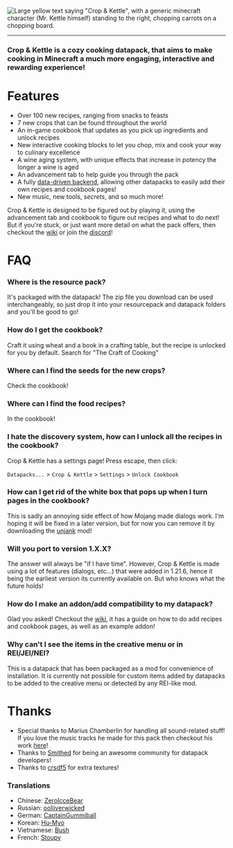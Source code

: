 ![Large yellow text saying "Crop & Kettle", with a generic minecraft character (Mr. Kettle himself) standing to the right, chopping carrots on a chopping board.](https://cdn.modrinth.com/data/cached_images/df6220a5d75e862e6ce2f409a7290461a0c8e2bc.png)

---
### Crop & Kettle is a cozy cooking datapack, that aims to make cooking in Minecraft a much more engaging, interactive and rewarding experience!

# Features
- Over 100 new recipes, ranging from snacks to feasts
- 7 new crops that can be found throughout the world
- An in-game cookbook that updates as you pick up ingredients and unlock recipes
- New interactive cooking blocks to let you chop, mix and cook your way to culinary excellence
- A wine aging system, with unique effects that increase in potency the longer a wine is aged
- An advancement tab to help guide you through the pack
- A fully [data-driven backend](https://github.com/maybejake/crop-and-kettle/wiki/Addons), allowing other datapacks to easily add their own recipes and cookbook pages!
- New music, new tools, _secrets_, and so much more!

Crop & Kettle is designed to be figured out by playing it, using the advancement tab and cookbook to figure out recipes and what to do next! But if you're stuck, or just want more detail on what the pack offers, then checkout the [wiki](https://github.com/maybejake/crop-and-kettle/wiki) or join the [discord](https://discord.gg/qSFUNCpt8V)!

# FAQ
### Where is the resource pack?
It's packaged with the datapack! The zip file you download can be used interchangeably, so just drop it into your resourcepack and datapack folders and you'll be good to go!
### How do I get the cookbook?
Craft it using wheat and a book in a crafting table, but the recipe is unlocked for you by default. Search for "The Craft of Cooking"
### Where can I find the seeds for the new crops?
Check the cookbook!
### Where can I find the food recipes?
In the cookbook!
### I hate the discovery system, how can I unlock all the recipes in the cookbook?
Crop & Kettle has a settings page! Press escape, then click:

`Datapacks...` > `Crop & Kettle` > `Settings` > `Unlock Cookbook`
### How can I get rid of the white box that pops up when I turn pages in the cookbook?
This is sadly an annoying side effect of how Mojang made dialogs work. I'm hoping it will be fixed in a later version, but for now you can remove it by downloading the [unjank](https://modrinth.com/mod/unjank) mod!
### Will you port to version 1.X.X?
The answer will always be "if I have time". However, Crop & Kettle is made using a lot of features (dialogs, etc...) that were added in 1.21.6, hence it being the earliest version its currently available on. But who knows what the future holds!
### How do I make an addon/add compatibility to my datapack?
Glad you asked! Checkout the [wiki](https://github.com/maybejake/crop-and-kettle/wiki/Addons), it has a guide on how to do add recipes and cookbook pages, as well as an example addon!
### Why can't I see the items in the creative menu or in REI/JEI/NEI?
This is a datapack that has been packaged as a mod for convenience of installation. It is currently not possible for custom items added by datapacks to be added to the creative menu or detected by any REI-like mod.

# Thanks
- Special thanks to Marius Chamberlin for handling all sound-related stuff! If you love the music tracks he made for this pack then checkout his work [here](https://mariuschamberlin.bandcamp.com/album/crop-kettle)!
- Thanks to [Smithed](https://smithed.net/) for being an awesome community for datapack developers!
- Thanks to [crsdf5](https://modrinth.com/user/crsdf5) for extra textures!

### Translations
- Chinese: [ZeroIcceBear](https://github.com/ZeroIcceBear)
- Russian: [ooliiverwicked](https://github.com/ooliiverwicked)
- German: [CaptainGummiball](https://github.com/CptGummiball)
- Korean: [Hu-Myo](https://github.com/Hu-Myo)
- Vietnamese: [Bush](https://modrinth.com/user/BushMoss)
- French: [Stoupy](https://github.com/Stoupy51)
